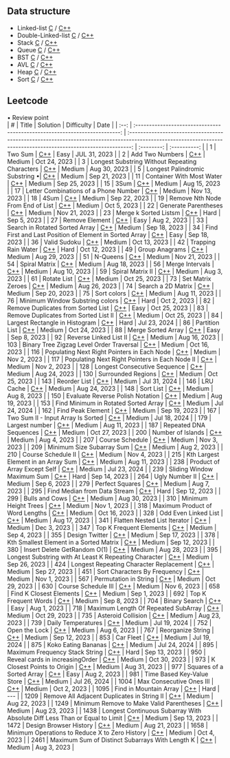 ## Data structure

- Linked-list [C](https://github.com/zjimf/DataStructure/tree/master/C/linked-list) / [C++](https://github.com/zjimf/DataStructure/tree/master/C++/linked-list)
- Double-Linked-list [C](https://github.com/zjimf/DataStructureAlgorithm/tree/master/C/double-linked-list) / [C++](https://github.com/zjimf/DataStructure/tree/master/C++/double-linked-list)
- Stack [C](https://github.com/zjimf/DataStructure/tree/master/C/Stack) / [C++](https://github.com/zjimf/DataStructure/tree/master/C++/Stack)
- Queue [C](https://github.com/zjimf/DataStructure/tree/master/C/Queue) / [C++](https://github.com/zjimf/DataStructure/tree/master/C++/Queue)
- BST [C](https://github.com/zjimf/DataStructure/tree/master/C/BST) / [C++](https://github.com/zjimf/DataStructure/tree/master/C++/BST)
- AVL [C](https://github.com/zjimf/DataStructure/tree/master/C/AVL) / [C++](https://github.com/zjimf/DataStructure/tree/master/C++/AVL)
- Heap [C](https://github.com/zjimf/DataStructure/tree/master/C/Heap) / [C++](https://github.com/zjimf/DataStructure/tree/master/C++/Heap)
- Sort [C](https://github.com/zjimf/DataStructure/tree/master/C/Sort) / [C++](https://github.com/zjimf/DataStructure/tree/master/C++/Sort)

## Leetcode

• Review point  
| # | Title | Solution | Difficulty | Date |
| :--: | :------------------------------------------------------------------------: | :-------------------------------------------------------------------------------------------------------------------------------------------------------------: | :--------: | :----------: |
| 1 | Two Sum | [C++](https://github.com/zjimf/DataStructureAlgorithm/blob/master/Leetcode/1.two-sum.cpp) | Easy | JUL 31, 2023 |
| 2 | Add Two Numbers | [C++](https://github.com/zjimf/DataStructureAlgorithm/blob/master/Leetcode/2.add-two-numbers.cpp) | Medium | Oct 24, 2023 |
| 3 | Longest Substring Without Repeating Characters | [C++](https://github.com/zjimf/DataStructureAlgorithm/blob/master/Leetcode/3.longest-substring-without-repeating-characters.cpp) | Medium | Aug 30, 2023 |
| 5 | Longest Palindromic Substring •| [C++](https://github.com/zjimf/DataStructureAlgorithm/blob/master/Leetcode/5.longest-palindromic-substring.cpp) | Medium | Sep 21, 2023 |
| 11 | Container With Most Water | [C++](https://github.com/zjimf/DataStructureAlgorithm/blob/master/Leetcode/11.container-with-most-water.cpp) | Medium | Sep 25, 2023 |
| 15 | 3Sum | [C++](https://github.com/zjimf/DataStructureAlgorithm/blob/master/Leetcode/15.3-sum.cpp) | Medium | Aug 15, 2023 |
| 17 | Letter Combinations of a Phone Number | [C++](https://github.com/zjimf/DataStructureAlgorithm/blob/master/Leetcode/17.letter-combinations-of-a-phone-number.cpp) | Medium | Nov 13, 2023 |
| 18 | 4Sum | [C++](https://github.com/zjimf/DataStructureAlgorithm/blob/master/Leetcode/18.4-sum.cpp) | Medium | Sep 22, 2023 |
| 19 | Remove Nth Node From End of List | [C++](https://github.com/zjimf/DataStructureAlgorithm/blob/master/Leetcode/19.remove-nth-node-from-end-of-list.cpp) | Medium | Oct 5, 2023 |
| 22 | Generate Parentheses | [C++](https://github.com/zjimf/DataStructureAlgorithm/blob/master/Leetcode/22.generate-parentheses.cpp) | Medium | Nov 21, 2023 |
| 23 | Merge k Sorted Listsm | [C++](https://github.com/zjimf/DataStructureAlgorithm/blob/master/Leetcode/23.merge-k-sorted-lists.cpp) | Hard | Sep 5, 2023 |
| 27 | Remove Element | [C++](https://github.com/zjimf/DataStructureAlgorithm/blob/master/Leetcode/27.remove-element.cpp) | Easy | Aug 2, 2023 |
| 33 | Search in Rotated Sorted Array | [C++](https://github.com/zjimf/DataStructureAlgorithm/blob/master/Leetcode/33.search-in-rotated-sorted-array.cpp) | Medium | Sep 18, 2023 |
| 34 | Find First and Last Position of Element in Sorted Array | [C++](https://github.com/zjimf/DataStructureAlgorithm/blob/master/Leetcode/34.find-first-and-last-position-of-element-in-sorted-array.cpp) | Easy | Sep 18, 2023 |
| 36 | Valid Sudoku | [C++](https://github.com/zjimf/DataStructureAlgorithm/blob/master/Leetcode/36.valid-sudoku.cpp) | Medium | Oct 13, 2023 |
| 42 | Trapping Rain Water | [C++](https://github.com/zjimf/DataStructureAlgorithm/blob/master/Leetcode/42.trapping-rain-water.cpp) | Hard | Oct 12, 2023 |
| 49 | Group Anagrams | [C++](https://github.com/zjimf/DataStructureAlgorithm/blob/master/Leetcode/49.group-anagrams.cpp) | Medium | Aug 29, 2023 |
| 51 | N-Queens | [C++](https://github.com/zjimf/DataStructureAlgorithm/blob/master/Leetcode/51.n-queens.cpp) | Medium | Nov 21, 2023 |
| 54 | Spiral Matrix | [C++](https://github.com/zjimf/DataStructureAlgorithm/blob/master/Leetcode/54.spiral-matrix.cpp) | Medium | Aug 18, 2023 |
| 56 | Merge Intervals | [C++](https://github.com/zjimf/DataStructureAlgorithm/blob/master/Leetcode/56.merge-intervals.cpp) | Medium | Aug 10, 2023 |
| 59 | Spiral Matrix II | [C++](https://github.com/zjimf/DataStructureAlgorithm/blob/master/Leetcode/59.spiral-matrix-ii.cpp) | Medium | Aug 3, 2023 |
| 61 | Rotate List | [C++](https://github.com/zjimf/DataStructureAlgorithm/blob/master/Leetcode/61.rotate-list.cpp) | Medium | Oct 25, 2023 |
| 73 | Set Matrix Zeroes | [C++](https://github.com/zjimf/DataStructureAlgorithm/blob/master/Leetcode/73.set-matrix-zeroes.cpp) | Medium | Aug 26, 2023 |
| 74 | Search a 2D Matrix | [C++](https://github.com/zjimf/DataStructureAlgorithm/blob/master/Leetcode/74.search-a-2-d-matrix.cpp) | Medium | Sep 20, 2023 |
| 75 | Sort colors | [C++](https://github.com/zjimf/DataStructureAlgorithm/blob/master/Leetcode/75.sort-colors.cpp) | Medium | Aug 11, 2023 |
| 76 | Minimum Window Substring colors | [C++](https://github.com/zjimf/DataStructureAlgorithm/blob/master/Leetcode/76.minimum-window-substring.cpp) | Hard | Oct 2, 2023 |
| 82 | Remove Duplicates from Sorted List | [C++](https://github.com/zjimf/DataStructureAlgorithm/blob/master/Leetcode/83.remove-duplicates-from-sorted-list.cpp) | Easy | Oct 25, 2023 |
| 83 | Remove Duplicates from Sorted List II | [C++](https://github.com/zjimf/DataStructureAlgorithm/blob/master/Leetcode/86.partition-list.cpp) | Medium | Oct 25, 2023 |
| 84 | Largest Rectangle in Histogram | [C++](https://github.com/zjimf/DataStructureAlgorithm/blob/master/Leetcode/84.largest-rectangle-in-histogram.cpp) | Hard | Jul 23, 2024 |
| 86 | Partition List | [C++](https://github.com/zjimf/DataStructureAlgorithm/blob/master/Leetcode/86.partition-list.cpp) | Medium | Oct 24, 2023 |
| 88 | Merge Sorted Array | [C++](https://github.com/zjimf/DataStructureAlgorithm/blob/master/Leetcode/88.merge-sorted-array.cpp) | Easy | Sep 8, 2023 |
| 92 | Reverse Linked List II | [C++](https://github.com/zjimf/DataStructureAlgorithm/blob/master/Leetcode/92.reverse-linked-list-ii.cpp) | Medium | Aug 16, 2023 |
| 103 | Binary Tree Zigzag Level Order Traversal | [C++](https://github.com/zjimf/DataStructureAlgorithm/blob/master/Leetcode/103.binary-tree-zigzag-level-order-traversal.cpp) | Medium | Oct 16, 2023 |
| 116 | Populating Next Right Pointers in Each Node | [C++](https://github.com/zjimf/DataStructureAlgorithm/blob/master/Leetcode/116.populating-next-right-pointers-in-each-node) | Medium | Nov 2, 2023 |
| 117 | Populating Next Right Pointers in Each Node II | [C++](https://github.com/zjimf/DataStructureAlgorithm/blob/master/Leetcode/117.populating-next-right-pointers-in-each-node-ii.cpp) | Medium | Nov 2, 2023 |
| 128 | Longest Consecutive Sequence | [C++](https://github.com/zjimf/DataStructureAlgorithm/blob/master/Leetcode/128.longest-consecutive-sequence.cpp) | Medium | Aug 24, 2023 |
| 130 | Surrounded Regions | [C++](https://github.com/zjimf/DataStructureAlgorithm/blob/master/Leetcode/130.surrounded-regions.cpp) | Medium | Oct 25, 2023 |
| 143 | Reorder List | [C++](https://github.com/zjimf/DataStructureAlgorithm/blob/master/Leetcode/143.reorder-list.cpp) | Medium | Jul 31, 2024 |
| 146 | LRU Cache | [C++](https://github.com/zjimf/DataStructureAlgorithm/blob/master/Leetcode/146.lru-cache.cpp) | Medium | Aug 24, 2023 |
| 148 | Sort List | [C++](https://github.com/zjimf/DataStructureAlgorithm/blob/master/Leetcode/148.sort-list.cpp) | Medium | Aug 8, 2023 |
| 150 | Evaluate Reverse Polish Notation | [C++](https://github.com/zjimf/DataStructureAlgorithm/blob/master/Leetcode/150.evaluate-reverse-polish-notation.cpp) | Medium | Aug 19, 2023 |
| 153 | Find Minimum in Rotated Sorted Array | [C++](https://github.com/zjimf/DataStructureAlgorithm/blob/master/Leetcode/153.find-minimum-in-rotated-sorted-array.cpp) | Medium | Jul 24, 2024 |
| 162 | Find Peak Element | [C++](https://github.com/zjimf/DataStructureAlgorithm/blob/master/Leetcode/162.find-peak-element.cpp) | Medium | Sep 19, 2023 |
| 167 | Two Sum II - Input Array Is Sorted | [C++](https://github.com/zjimf/DataStructureAlgorithm/blob/master/Leetcode/167.two-sum-ii-input-array-is-sorted.cpp) | Medium | Jul 18, 2024 |
| 179 | Largest number | [C++](https://github.com/zjimf/DataStructureAlgorithm/blob/master/Leetcode/179.largest-number.cpp) | Medium | Aug 11, 2023 |
| 187 | Repeated DNA Sequences | [C++](https://github.com/zjimf/DataStructureAlgorithm/blob/master/Leetcode/187.repeated-dna-sequences.cpp) | Medium | Oct 27, 2023 |
| 200 | Number of Islands | [C++](https://github.com/zjimf/DataStructureAlgorithm/blob/master/Leetcode/200.number-of-islands.cpp) | Medium | Aug 4, 2023 |
| 207 | Course Schedule | [C++](https://github.com/zjimf/DataStructureAlgorithm/blob/master/Leetcode/207.course-schedule.cpp) | Medium | Nov 3, 2023 |
| 209 | Minimum Size Subarray Sum | [C++](https://github.com/zjimf/DataStructureAlgorithm/blob/master/Leetcode/209.minimum-size-subarray-sum.cpp) | Medium | Aug 2, 2023 |
| 210 | Course Schedule II | [C++](https://github.com/zjimf/DataStructureAlgorithm/blob/master/Leetcode/210.course-schedule-ii.cpp) | Medium | Nov 4, 2023 |
| 215 | Kth Largest Element in an Array Sum | [C++](https://github.com/zjimf/DataStructureAlgorithm/blob/master/Leetcode/215.kth-largest-element-in-an-array.cpp) | Medium | Aug 11, 2023 |
| 238 | Product of Array Except Self | [C++](https://github.com/zjimf/DataStructureAlgorithm/blob/master/Leetcode/238.product-of-array-except-self.cpp) | Medium | Jul 23, 2024 |
| 239 | Sliding Window Maximum Sum | [C++](https://github.com/zjimf/DataStructureAlgorithm/blob/master/Leetcode/239.sliding-window-maximum.cpp) | Hard | Sep 14, 2023 |
| 264 | Ugly Number II | [C++](https://github.com/zjimf/DataStructureAlgorithm/blob/master/Leetcode/264.ugly-number-ii.cpp) | Medium | Sep 6, 2023 |
| 279 | Perfect Squares | [C++](https://github.com/zjimf/DataStructureAlgorithm/blob/master/Leetcode/279.perfect-squares.cpp) | Medium | Aug 7, 2023 |
| 295 | Find Median from Data Stream | [C++](https://github.com/zjimf/DataStructureAlgorithm/blob/master/Leetcode/295.find-median-from-data-stream.cpp) | Hard | Sep 12, 2023 |
| 299 | Bulls and Cows | [C++](https://github.com/zjimf/DataStructureAlgorithm/blob/master/Leetcode/299.bulls-and-cows.cpp) | Medium | Aug 30, 2023 |
| 310 | Minimum Height Trees | [C++](https://github.com/zjimf/DataStructureAlgorithm/blob/master/Leetcode/310.minimum-height-trees.cpp) | Medium | Nov 1, 2023 |
| 318 | Maximum Product of Word Lengths | [C++](https://github.com/zjimf/DataStructureAlgorithm/blob/master/Leetcode/318.maximum-product-of-word-lengths.cpp) | Medium | Oct 16, 2023 |
| 328 | Odd Even Linked List | [C++](https://github.com/zjimf/DataStructureAlgorithm/blob/master/Leetcode/328.odd-even-linked-list.cpp) | Medium | Aug 17, 2023 |
| 341 | Flatten Nested List Iterator | [C++](https://github.com/zjimf/DataStructureAlgorithm/blob/master/Leetcode/341.flatten-nested-list-iterator.cpp) | Medium | Dec 3, 2023 |
| 347 | Top K Frequent Elements | [C++](https://github.com/zjimf/DataStructureAlgorithm/blob/master/Leetcode/347.top-k-frequent-elements.cpp) | Medium | Sep 4, 2023 |
| 355 | Design Twitter | [C++](https://github.com/zjimf/DataStructureAlgorithm/blob/master/Leetcode/355.design-twitter.cpp) | Medium | Sep 17, 2023 |
| 378 | Kth Smallest Element in a Sorted Matrix | [C++](https://github.com/zjimf/DataStructureAlgorithm/blob/master/Leetcode/378.kth-smallest-element-in-a-sorted-matrix.cpp) | Medium | Sep 12, 2023 |
| 380 | Insert Delete GetRandom O(1) | [C++](https://github.com/zjimf/DataStructureAlgorithm/blob/master/Leetcode/380.insert-delete-get-random-o-1.cpp) | Medium | Aug 28, 2023 |
| 395 | Longest Substring with At Least K Repeating Character | [C++](https://github.com/zjimf/DataStructureAlgorithm/blob/master/Leetcode/395.longest-substring-with-at-least-k-repeating-characters.cpp) | Medium | Sep 26, 2023 |
| 424 | Longest Repeating Character Replacement | [C++](https://github.com/zjimf/DataStructureAlgorithm/blob/master/Leetcode/424.longest-repeating-character-replacement.cpp) | Medium | Sep 27, 2023 |
| 451 | Sort Characters By Frequency | [C++](https://github.com/zjimf/DataStructureAlgorithm/blob/master/Leetcode/451.sort-characters-by-frequency.cpp) | Medium | Nov 1, 2023 |
| 567 | Permutation in String | [C++](https://github.com/zjimf/DataStructureAlgorithm/blob/master/Leetcode/567.permutation-in-string.cpp) | Medium | Oct 29, 2023 |
| 630 | Course Schedule III | [C++](https://github.com/zjimf/DataStructureAlgorithm/blob/master/Leetcode/630.course-schedule-iii.cpp) | Medium | Nov 6, 2023 |
| 658 | Find K Closest Elements | [C++](https://github.com/zjimf/DataStructureAlgorithm/blob/master/Leetcode/658.find-k-closest-elements.cpp) | Medium | Sep 1, 2023 |
| 692 | Top K Frequent Words | [C++](https://github.com/zjimf/DataStructureAlgorithm/blob/master/Leetcode/692.top-k-frequent-words.cpp) | Medium | Sep 8, 2023 |
| 704 | Binary Search | [C++](https://github.com/zjimf/DataStructureAlgorithm/blob/master/Leetcode/704.binary-search.cpp) | Easy | Aug 1, 2023 |
| 718 | Maximum Length Of Repeated SubArray | [C++](https://github.com/zjimf/DataStructureAlgorithm/blob/master/Leetcode/718.maximum-length-of-repeated-subarray.cpp) | Medium | Oct 29, 2023 |
| 735 | Asteroid Collision | [C++](https://github.com/zjimf/DataStructureAlgorithm/blob/master/Leetcode/735.asteroid-collision.cpp) | Medium | Aug 23, 2023 |
| 739 | Daily Temperatures | [C++](https://github.com/zjimf/DataStructureAlgorithm/blob/master/Leetcode/739.daily-temperatures.cpp) | Medium | Jul 19, 2024 |
| 752 | Open the Lock | [C++](https://github.com/zjimf/DataStructureAlgorithm/blob/master/Leetcode/752.open-the-lock.cpp) | Medium | Aug 6, 2023 |
| 767 | Reorganize String | [C++](https://github.com/zjimf/DataStructureAlgorithm/blob/master/Leetcode/767.reorganize-string.cpp) | Medium | Sep 12, 2023 |
| 853 | Car Fleet | [C++](https://github.com/zjimf/DataStructureAlgorithm/blob/master/Leetcode/853.car-fleet.cpp) | Medium | Jul 19, 2024 |
| 875 | Koko Eating Bananas | [C++](https://github.com/zjimf/DataStructureAlgorithm/blob/master/Leetcode/875.koko-eating-bananas.cpp) | Medium | Jul 24, 2024 |
| 895 | Maximum Frequency Stack String | [C++](https://github.com/zjimf/DataStructureAlgorithm/blob/master/Leetcode/895.maximum-frequency-stack.cpp) | Hard | Sep 13, 2023 |
| 950 | Reveal cards in increasingOrder | [C++](https://github.com/zjimf/DataStructureAlgorithm/blob/master/Leetcode/950.Reveal-cards-in-increasingOrder.cpp) | Medium | Oct 30, 2023 |
| 973 | K Closest Points to Origin | [C++](https://github.com/zjimf/DataStructureAlgorithm/blob/master/Leetcode/973.k-closest-points-to-origin.cpp) | Medium | Aug 31, 2023 |
| 977 | Squares of a Sorted Array | [C++](https://github.com/zjimf/DataStructureAlgorithm/blob/master/Leetcode/977.squares-of-a-sorted-array.cpp) | Easy | Aug 2, 2023 |
| 981 | Time Based Key-Value Store | [C++](https://github.com/zjimf/DataStructureAlgorithm/blob/master/Leetcode/981.time-based-key-value-store.cpp) | Medium | Jul 26, 2024 |
| 1004 | Max Consecutive Ones III | [C++](https://github.com/zjimf/DataStructureAlgorithm/blob/master/Leetcode/1004.max-consecutive-ones-iii.cpp) | Medium | Oct 2, 2023 |
| 1095 | Find in Mountain Array | [C++]() | Hard | --- |
| 1209 | Remove All Adjacent Duplicates in String II | [C++](https://github.com/zjimf/DataStructureAlgorithm/blob/master/Leetcode/1209.remove-all-adjacent-duplicates-in-string-ii.cpp) | Medium | Aug 22, 2023 |
| 1249 | Minimum Remove to Make Valid Parentheses | [C++](https://github.com/zjimf/DataStructureAlgorithm/blob/master/Leetcode/1249.minimum-remove-to-make-valid-parentheses.cpp) | Medium | Aug 23, 2023 |
| 1438 | Longest Continuous Subarray With Absolute Diff Less Than or Equal to Limit | [C++](https://github.com/zjimf/DataStructureAlgorithm/blob/master/Leetcode/1438.longest-continuous-subarray-with-absolute-diff-less-than-or-equal-to-limit.cpp) | Medium | Sep 13, 2023 |
| 1472 | Design Browser History | [C++](https://github.com/zjimf/DataStructureAlgorithm/blob/master/Leetcode/1472.design-browser-history.cpp) | Medium | Aug 21, 2023 |
| 1658 | Minimum Operations to Reduce X to Zero History | [C++](https://github.com/zjimf/DataStructureAlgorithm/blob/master/Leetcode/1658.minimum-operations-to-reduce-x-to-zero.cpp) | Medium | Oct 4, 2023 |
| 2461 | Maximum Sum of Distinct Subarrays With Length K | [C++](https://github.com/zjimf/DataStructureAlgorithm/blob/master/Leetcode/2461.maximum-sum-of-distinct-subarrays-with-length-k.cpp) | Medium | Aug 3, 2023 |
